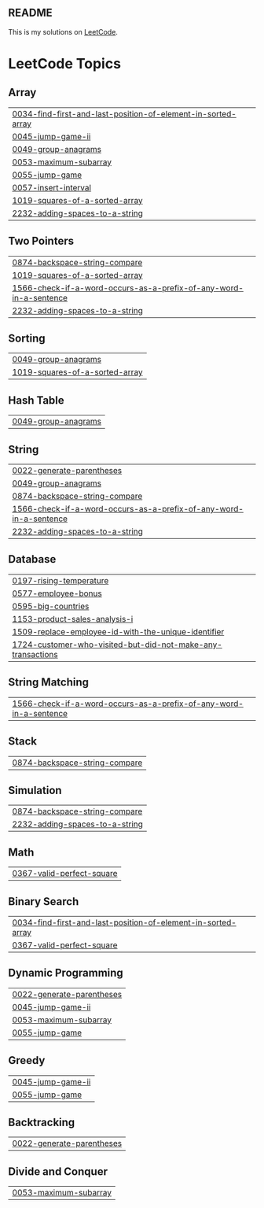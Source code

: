 ## README

This is my solutions on [LeetCode](https://leetcode.com/problemset/all/).

<!---LeetCode Topics Start-->
# LeetCode Topics
## Array
|  |
| ------- |
| [0034-find-first-and-last-position-of-element-in-sorted-array](https://github.com/devkhedr/leetcode-solutions/tree/master/0034-find-first-and-last-position-of-element-in-sorted-array) |
| [0045-jump-game-ii](https://github.com/devkhedr/leetcode-solutions/tree/master/0045-jump-game-ii) |
| [0049-group-anagrams](https://github.com/devkhedr/leetcode-solutions/tree/master/0049-group-anagrams) |
| [0053-maximum-subarray](https://github.com/devkhedr/leetcode-solutions/tree/master/0053-maximum-subarray) |
| [0055-jump-game](https://github.com/devkhedr/leetcode-solutions/tree/master/0055-jump-game) |
| [0057-insert-interval](https://github.com/devkhedr/leetcode-solutions/tree/master/0057-insert-interval) |
| [1019-squares-of-a-sorted-array](https://github.com/devkhedr/leetcode-solutions/tree/master/1019-squares-of-a-sorted-array) |
| [2232-adding-spaces-to-a-string](https://github.com/devkhedr/leetcode-solutions/tree/master/2232-adding-spaces-to-a-string) |
## Two Pointers
|  |
| ------- |
| [0874-backspace-string-compare](https://github.com/devkhedr/leetcode-solutions/tree/master/0874-backspace-string-compare) |
| [1019-squares-of-a-sorted-array](https://github.com/devkhedr/leetcode-solutions/tree/master/1019-squares-of-a-sorted-array) |
| [1566-check-if-a-word-occurs-as-a-prefix-of-any-word-in-a-sentence](https://github.com/devkhedr/leetcode-solutions/tree/master/1566-check-if-a-word-occurs-as-a-prefix-of-any-word-in-a-sentence) |
| [2232-adding-spaces-to-a-string](https://github.com/devkhedr/leetcode-solutions/tree/master/2232-adding-spaces-to-a-string) |
## Sorting
|  |
| ------- |
| [0049-group-anagrams](https://github.com/devkhedr/leetcode-solutions/tree/master/0049-group-anagrams) |
| [1019-squares-of-a-sorted-array](https://github.com/devkhedr/leetcode-solutions/tree/master/1019-squares-of-a-sorted-array) |
## Hash Table
|  |
| ------- |
| [0049-group-anagrams](https://github.com/devkhedr/leetcode-solutions/tree/master/0049-group-anagrams) |
## String
|  |
| ------- |
| [0022-generate-parentheses](https://github.com/devkhedr/leetcode-solutions/tree/master/0022-generate-parentheses) |
| [0049-group-anagrams](https://github.com/devkhedr/leetcode-solutions/tree/master/0049-group-anagrams) |
| [0874-backspace-string-compare](https://github.com/devkhedr/leetcode-solutions/tree/master/0874-backspace-string-compare) |
| [1566-check-if-a-word-occurs-as-a-prefix-of-any-word-in-a-sentence](https://github.com/devkhedr/leetcode-solutions/tree/master/1566-check-if-a-word-occurs-as-a-prefix-of-any-word-in-a-sentence) |
| [2232-adding-spaces-to-a-string](https://github.com/devkhedr/leetcode-solutions/tree/master/2232-adding-spaces-to-a-string) |
## Database
|  |
| ------- |
| [0197-rising-temperature](https://github.com/devkhedr/leetcode-solutions/tree/master/0197-rising-temperature) |
| [0577-employee-bonus](https://github.com/devkhedr/leetcode-solutions/tree/master/0577-employee-bonus) |
| [0595-big-countries](https://github.com/devkhedr/leetcode-solutions/tree/master/0595-big-countries) |
| [1153-product-sales-analysis-i](https://github.com/devkhedr/leetcode-solutions/tree/master/1153-product-sales-analysis-i) |
| [1509-replace-employee-id-with-the-unique-identifier](https://github.com/devkhedr/leetcode-solutions/tree/master/1509-replace-employee-id-with-the-unique-identifier) |
| [1724-customer-who-visited-but-did-not-make-any-transactions](https://github.com/devkhedr/leetcode-solutions/tree/master/1724-customer-who-visited-but-did-not-make-any-transactions) |
## String Matching
|  |
| ------- |
| [1566-check-if-a-word-occurs-as-a-prefix-of-any-word-in-a-sentence](https://github.com/devkhedr/leetcode-solutions/tree/master/1566-check-if-a-word-occurs-as-a-prefix-of-any-word-in-a-sentence) |
## Stack
|  |
| ------- |
| [0874-backspace-string-compare](https://github.com/devkhedr/leetcode-solutions/tree/master/0874-backspace-string-compare) |
## Simulation
|  |
| ------- |
| [0874-backspace-string-compare](https://github.com/devkhedr/leetcode-solutions/tree/master/0874-backspace-string-compare) |
| [2232-adding-spaces-to-a-string](https://github.com/devkhedr/leetcode-solutions/tree/master/2232-adding-spaces-to-a-string) |
## Math
|  |
| ------- |
| [0367-valid-perfect-square](https://github.com/devkhedr/leetcode-solutions/tree/master/0367-valid-perfect-square) |
## Binary Search
|  |
| ------- |
| [0034-find-first-and-last-position-of-element-in-sorted-array](https://github.com/devkhedr/leetcode-solutions/tree/master/0034-find-first-and-last-position-of-element-in-sorted-array) |
| [0367-valid-perfect-square](https://github.com/devkhedr/leetcode-solutions/tree/master/0367-valid-perfect-square) |
## Dynamic Programming
|  |
| ------- |
| [0022-generate-parentheses](https://github.com/devkhedr/leetcode-solutions/tree/master/0022-generate-parentheses) |
| [0045-jump-game-ii](https://github.com/devkhedr/leetcode-solutions/tree/master/0045-jump-game-ii) |
| [0053-maximum-subarray](https://github.com/devkhedr/leetcode-solutions/tree/master/0053-maximum-subarray) |
| [0055-jump-game](https://github.com/devkhedr/leetcode-solutions/tree/master/0055-jump-game) |
## Greedy
|  |
| ------- |
| [0045-jump-game-ii](https://github.com/devkhedr/leetcode-solutions/tree/master/0045-jump-game-ii) |
| [0055-jump-game](https://github.com/devkhedr/leetcode-solutions/tree/master/0055-jump-game) |
## Backtracking
|  |
| ------- |
| [0022-generate-parentheses](https://github.com/devkhedr/leetcode-solutions/tree/master/0022-generate-parentheses) |
## Divide and Conquer
|  |
| ------- |
| [0053-maximum-subarray](https://github.com/devkhedr/leetcode-solutions/tree/master/0053-maximum-subarray) |
<!---LeetCode Topics End-->
